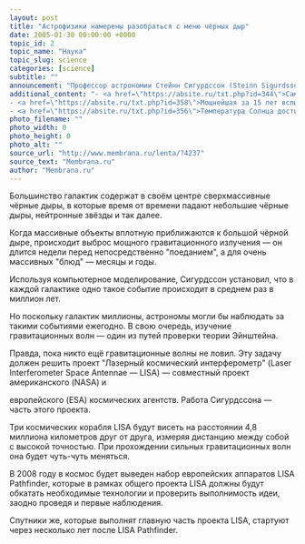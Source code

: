 ```yaml
---
layout: post
title: "Астрофизики намерены разобраться с меню чёрных дыр"
date: 2005-01-30 00:00:00 +0000
topic_id: 2
topic_name: "Наука"
topic_slug: science
categories: [science]
subtitle: ""
announcement: "Профессор астрономии Стейнн Сигурдссон (Steinn Sigurdsson) и его коллеги из университета Пенсильвании (Penn State) рассчитали норму, по которой сверхмассивные чёрные дыры в центре галактик глотают звёзды и дыры меньшего размера."
additional_content: "- <a href=\"https://absite.ru/txt.php?id=344\">Самый чудовищный \"обед\" в истории космических наблюдений</a>
- <a href=\"https://absite.ru/txt.php?id=358\">Мощнейшая за 15 лет вспышка произошла на Солнце</a>
- <a href=\"https://absite.ru/txt.php?id=356\">Температура Солнца достигает критической величины</a>"
photo_filename: ""
photo_width: 0
photo_height: 0
photo_alt: ""
source_url: "http://www.membrana.ru/lenta/?4237"
source_text: "Membrana.ru"
author: "Membrana.ru"
---
```

Большинство галактик содержат в своём центре сверхмассивные чёрные дыры, в которые время от времени падают небольшие чёрные дыры, нейтронные звёзды и так далее.

Когда массивные объекты вплотную приближаются к большой чёрной дыре, происходит выброс мощного гравитационного излучения — он длится недели перед непосредственно "поеданием", а для очень массивных "блюд" — месяцы и годы.

Используя компьютерное моделирование, Сигурдссон установил, что в каждой галактике одно такое событие происходит в среднем раз в миллион лет.

Но поскольку галактик миллионы, астрономы могли бы наблюдать за такими событиями ежегодно. В свою очередь, изучение гравитационных волн — один из путей проверки теории Эйнштейна.

Правда, пока никто ещё гравитационные волны не ловил. Эту задачу должен решить проект "Лазерный космический интерферометр" (Laser Interferometer Space Antennae — LISA) — совместный проект американского (NASA) и

европейского (ESA) космических агентств. Работа Сигурдссона — часть этого проекта.

Три космических корабля LISA будут висеть на расстоянии 4,8 миллиона километров друг от друга, измеряя дистанцию между собой с высокой точностью. При прохождении сильных гравитационных волн она будет чуть-чуть меняться.

В 2008 году в космос будет выведен набор европейских аппаратов LISA Pathfinder, которые в рамках общего проекта LISA должны будут обкатать необходимые технологии и проверить выполнимость идеи, заодно проведя и первые наблюдения.

Спутники же, которые выполнят главную часть проекта LISA, стартуют через несколько лет после LISA Pathfinder.
